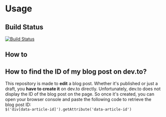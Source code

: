 # Usage

## Build Status

[![Build Status](https://github.com/Pwd9000-ML/blog-devto/workflows/publish-to-devto/badge.svg)](https://github.com/Pwd9000-ML/blog-devto/actions)

## How to

## How to find the ID of my blog post on dev.to?

This repository is made to **edit** a blog post. Whether it's published or just a draft, you **have to create it** on dev.to directly. Unfortunately, dev.to does not display the ID of the blog post on the page. So once it's created, you can open your browser console and paste the following code to retrieve the blog post ID:  
`$('div[data-article-id]').getAttribute('data-article-id')`

